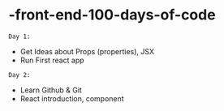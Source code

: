 # -front-end-100-days-of-code
`Day 1:`
- Get Ideas about Props (properties), JSX
- Run First react app

`Day 2:`
- Learn Github & Git
- React introduction, component
